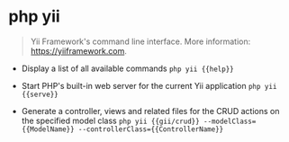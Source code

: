 # php yii
> Yii Framework's command line interface.
> More information: <https://yiiframework.com>.

- Display a list of all available commands
`php yii {{help}}`

- Start PHP's built-in web server for the current Yii application
`php yii {{serve}}`

- Generate a controller, views and related files for the CRUD actions on the specified model class
`php yii {{gii/crud}} --modelClass={{ModelName}} --controllerClass={{ControllerName}}`
